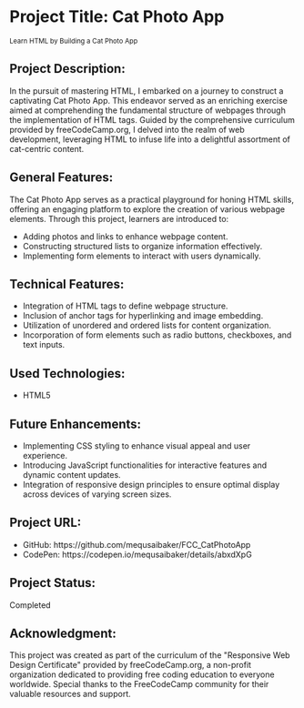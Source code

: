 <h1>Project Title: Cat Photo App</h1>
<small>Learn HTML by Building a Cat Photo App</small>

<h2>Project Description:</h2>
<p>In the pursuit of mastering HTML, I embarked on a journey to construct a captivating Cat Photo App. This endeavor served as an enriching exercise aimed at comprehending the fundamental structure of webpages through the implementation of HTML tags. Guided by the comprehensive curriculum provided by freeCodeCamp.org, I delved into the realm of web development, leveraging HTML to infuse life into a delightful assortment of cat-centric content.</p>

<h2>General Features:</h2>
<p>The Cat Photo App serves as a practical playground for honing HTML skills, offering an engaging platform to explore the creation of various webpage elements. Through this project, learners are introduced to:</p>
<ul>
  <li>Adding photos and links to enhance webpage content.</li>
  <li>Constructing structured lists to organize information effectively.</li>
  <li>Implementing form elements to interact with users dynamically.</li>
</ul>

<h2>Technical Features:</h2>
<ul>
  <li>Integration of HTML tags to define webpage structure.</li>
  <li>Inclusion of anchor tags for hyperlinking and image embedding.</li>
  <li>Utilization of unordered and ordered lists for content organization.</li>
  <li>Incorporation of form elements such as radio buttons, checkboxes, and text inputs.</li>
</ul>

<h2>Used Technologies:</h2>
<ul>
  <li>HTML5</li>
</ul>

<h2>Future Enhancements:</h2>
<ul>
  <li>Implementing CSS styling to enhance visual appeal and user experience.</li>
  <li>Introducing JavaScript functionalities for interactive features and dynamic content updates.</li>
  <li>Integration of responsive design principles to ensure optimal display across devices of varying screen sizes.</li>
</ul>

<h2>Project URL:</h2>
<ul>
  <li>GitHub: https://github.com/mequsaibaker/FCC_CatPhotoApp</li>
  <li>CodePen: https://codepen.io/mequsaibaker/details/abxdXpG</li>
</ul>

<h2>Project Status:</h2>
<p>Completed</p>

<h2>Acknowledgment:</h2>
<p>This project was created as part of the curriculum of the "Responsive Web Design Certificate" provided by freeCodeCamp.org, a non-profit organization dedicated to providing free coding education to everyone worldwide. Special thanks to the FreeCodeCamp community for their valuable resources and support.</p>

